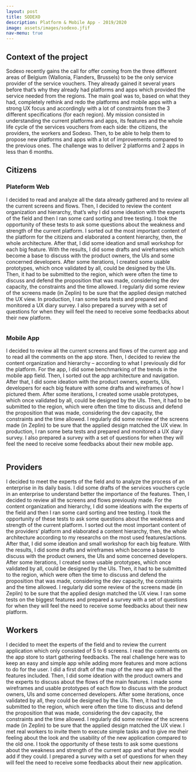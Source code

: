 ```yaml
---
layout: post
title: SODEXO
description: Platform & Mobile App - 2019/2020
image: assets/images/sodexo.jfif
nav-menu: true
---
```


## Context of the project
Sodexo recently gains the call for offer coming from the three different areas of Belgium (Wallonia, Flanders, Brussels) to be the only service provider of the service vouchers. 
They already gained it several years before that’s why they already had platforms and apps which provided the service needed from the regions. The main goal was to, based on what they had, completely rethink and redo the platforms and mobile apps with a strong UX focus and accordingly with a lot of constraints from the 3 different specifications (for each region).
My mission consisted in understanding the current platforms and apps, its features and the whole life cycle of the services vouchers from each side: the citizens, the providers, the workers and Sodexo. Then, to be able to help them to propose new platforms and apps with a lot of improvements compared to the previous ones. The challenge was to deliver 2 platforms and 2 apps in less than 6 months.

## Citizens

### Plateform Web
I decided to read and analyze all the data already gathered and to review all the current screens and flows. Then, I decided to review the content organization and hierarchy, that’s why I did some ideation with the experts of the field and then I ran some card sorting and tree testing. I took the opportunity of these tests to ask some questions about the weakness and strength of the current platform. I sorted out the most important content of the platform for the citizens and elaborated a content hierarchy, then, the whole architecture. After that, I did some ideation and small workshop for each big feature. With the results, I did some drafts and wireframes which become a base to discuss with the product owners, the UIs and some concerned developers. After some iterations, I created some usable prototypes, which once validated by all, could be designed by the UIs. Then, it had to be submitted to the region, which were often the time to discuss and defend the proposition that was made, considering the dev capacity, the constraints and the time allowed. I regularly did some review of the screens made (in Zeplin) to be sure that the applied design matched the UX view.
In production, I ran some beta tests and prepared and monitored a UX diary survey. I also prepared a survey with a set of questions for when they will feel the need to receive some feedbacks about their new platform.

<div class="box alt">
	<div class="row uniform">
    	<div class="6u"><span class="image fit"><img src="assets/images/DashboardAv.png" alt=""></span></div>
		<div class="6u"><span class="image fit"><img src="assets/images/DashboardAp.png" alt=""></span></div>
    </div>
    <div class="row uniform">
        <div class="6u"><span class="image fit"><img src="assets/images/MesprestaAv.png" alt=""></span></div>
		<div class="6u"><span class="image fit"><img src="assets/images/MesprestaAp.png" alt=""></span></div>
    </div>
    <div class="row uniform">
        <div class="6u"><span class="image fit"><img src="assets/images/MywalletAv.png" alt=""></span></div>
		<div class="6u"><span class="image fit"><img src="assets/images/MywalletAp.png" alt=""></span></div>        
    </div>
</div>


### Mobile App
I decided to review all the current screens and flows of the current app and to read all the comments on the app store. Then, I decided to review the content organization and hierarchy – according to what I previously did for the platform. For the app, I did some benchmarking of the trends in the mobile app field. Then, I sorted out the app architecture and navigation.
After that, I did some ideation with the product owners, experts, UIs, developers for each big feature with some drafts and wireframes of how I pictured them. After some iterations, I created some usable prototypes, which once validated by all, could be designed by the UIs. Then, it had to be submitted to the region, which were often the time to discuss and defend the proposition that was made, considering the dev capacity, the constraints and the time allowed. I regularly did some review of the screens made (in Zeplin) to be sure that the applied design matched the UX view.
In production, I ran some beta tests and prepared and monitored a UX diary survey. I also prepared a survey with a set of questions for when they will feel the need to receive some feedbacks about their new mobile app.

<div class="box alt">
	<div class="row uniform">
    	<div class="6u"><span class="image fit"><img src="assets/images/App_200_Dashboard-1.png" alt=""></span></div>
		<div class="6u"><span class="image fit"><img src="assets/images/App_300_Service-vouchers-area-3.png" alt=""></span></div>
    </div>
    <div class="row uniform">
        <div class="6u"><span class="image fit"><img src="assets/images/App_301_Service-vouchers-area-2.png" alt=""></span></div>
		<div class="6u"><span class="image fit"><img src="assets/images/App_Dashboard-V2.png" alt=""></span></div>
    </div>
</div>


## Providers
I decided to meet the experts of the field and to analyze the process of an enterprise in its daily basis. I did some drafts of the services vouchers cycle in an enterprise to understand better the importance of the features.
Then, I decided to review all the screens and flows previously made. For the content organization and hierarchy, I did some ideations with the experts of the field and then I ran some card sorting and tree testing. I took the opportunity of these tests to ask some questions about the weakness and strength of the current platform.
I sorted out the most important content of the providers’ platform and elaborated a content hierarchy, then, the whole architecture according to my researchs on the most used features/actions. After that, I did some ideation and small workshop for each big feature. With the results, I did some drafts and wireframes which become a base to discuss with the product owners, the UIs and some concerned developers. After some iterations, I created some usable prototypes, which once validated by all, could be designed by the UIs. Then, it had to be submitted to the region, which were often the time to discuss and defend the proposition that was made, considering the dev capacity, the constraints and the time allowed. I regularly did some review of the screens made (in Zeplin) to be sure that the applied design matched the UX view.
I ran some tests on the biggest features and prepared a survey with a set of questions for when they will feel the need to receive some feedbacks about their new platform.

## Workers
I decided to meet the experts of the field and to review the current application which only consisted of 5 to 6 screens. I read the comments on the app store to start gathering feedbacks. The real challenge here was to keep an easy and simple app while adding more features and more actions to do for the user. I did a first draft of the map of the new app with all the features included. Then, I did some ideation with the product owners and the experts to discuss about the flows of the main features.
I made some wireframes and usable prototypes of each flow to discuss with the product owners, UIs and some concerned developers. After some iterations, once validated by all, they could be designed by the UIs. Then, it had to be submitted to the region, which were often the time to discuss and defend the proposition that was made, considering the dev capacity, the constraints and the time allowed. I regularly did some review of the screens made (in Zeplin) to be sure that the applied design matched the UX view. I met real workers to invite them to execute simple tasks and to give me their feeling about the look and the usability of the new application compared to the old one. I took the opportunity of these tests to ask some questions about the weakness and strength of the current app and what they would add if they could. 
I prepared a survey with a set of questions for when they will feel the need to receive some feedbacks about their new application.

<style>
.white{
    background:white;
}
</style>

<div class="box alt">
	<div class="row uniform">
    	<div class="6u"><span class="image fit white"><img src="assets/images/O1.png" alt=""></span></div>
		<div class="6u"><span class="image fit white"><img src="assets/images/02.png" alt=""></span></div>
    </div>
    <div class="row uniform">
        <div class="6u"><span class="image fit white"><img src="assets/images/03.png" alt=""></span></div>
		<div class="6u"><span class="image fit white"><img src="assets/images/04.png" alt=""></span></div>
    </div>
    <div class="row uniform">
        <div class="6u"><span class="image fit white"><img src="assets/images/05.png" alt=""></span></div>
		<div class="6u"><span class="image fit white"><img src="assets/images/06.png" alt=""></span></div>
    </div>
    <div class="row uniform">
        <div class="6u"><span class="image fit white"><img src="assets/images/07.png" alt=""></span></div>
		<div class="6u"><span class="image fit white"><img src="assets/images/08.png" alt=""></span></div>
    </div>
</div>